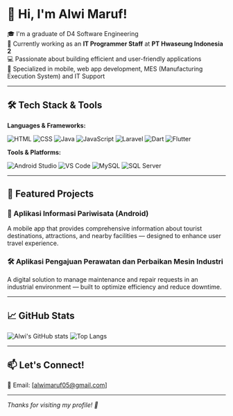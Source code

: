 # 👋 Hi, I'm Alwi Maruf!

🎓 I'm a graduate of D4 Software Engineering  
💼 Currently working as an **IT Programmer Staff** at **PT Hwaseung Indonesia 2**  
💻 Passionate about building efficient and user-friendly applications  
📱 Specialized in mobile, web app development, MES (Manufacturing Execution System) and IT Support

---

## 🛠️ Tech Stack & Tools

**Languages & Frameworks:**

![HTML](https://img.shields.io/badge/-HTML5-E34F26?style=flat&logo=html5&logoColor=white)
![CSS](https://img.shields.io/badge/-CSS3-1572B6?style=flat&logo=css3)
![Java](https://img.shields.io/badge/-Java-007396?style=flat&logo=java)
![JavaScript](https://img.shields.io/badge/-JavaScript-F7DF1E?style=flat&logo=javascript&logoColor=black)
![Laravel](https://img.shields.io/badge/-Laravel-F55247?style=flat&logo=laravel&logoColor=white)
![Dart](https://img.shields.io/badge/-Dart-0175C2?style=flat&logo=dart)
![Flutter](https://img.shields.io/badge/-Flutter-02569B?style=flat&logo=flutter)

**Tools & Platforms:**

![Android Studio](https://img.shields.io/badge/-Android%20Studio-3DDC84?style=flat&logo=android-studio&logoColor=white)
![VS Code](https://img.shields.io/badge/-VS%20Code-007ACC?style=flat&logo=visual-studio-code)
![MySQL](https://img.shields.io/badge/-MySQL-4479A1?style=flat&logo=mysql)
![SQL Server](https://img.shields.io/badge/-SQL%20Server-CC2927?style=flat&logo=microsoft-sql-server)

---

## 🚀 Featured Projects

### 📌 Aplikasi Informasi Pariwisata (Android)
A mobile app that provides comprehensive information about tourist destinations, attractions, and nearby facilities — designed to enhance user travel experience.

### 🛠️ Aplikasi Pengajuan Perawatan dan Perbaikan Mesin Industri
A digital solution to manage maintenance and repair requests in an industrial environment — built to optimize efficiency and reduce downtime.

---

## 📈 GitHub Stats

![Alwi's GitHub stats](https://github-readme-stats.vercel.app/api?username=alwimaruf&show_icons=true&theme=tokyonight)
![Top Langs](https://github-readme-stats.vercel.app/api/top-langs/?username=alwimaruf&layout=compact&theme=tokyonight)

---

## 📫 Let's Connect!
 
📧 Email: [alwimaruf05@gmail.com]

---

*Thanks for visiting my profile! 🚀*

